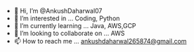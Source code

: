 - 👋 Hi, I’m @AnkushDaharwal07
- 👀 I’m interested in ... Coding, Python
- 🌱 I’m currently learning ... Java, AWS,GCP
- 💞️ I’m looking to collaborate on ... AWS
- 📫 How to reach me ... ankushdaharwal265874@gmail.com

<!---
AnkushDaharwal07/AnkushDaharwal07 is a ✨ special ✨ repository because its `README.md` (this file) appears on your GitHub profile.
You can click the Preview link to take a look at your changes.
--->
